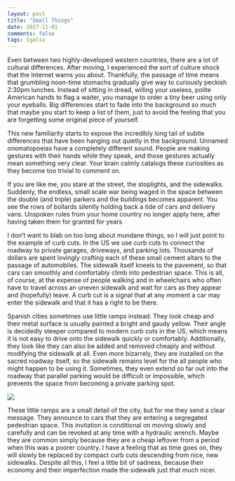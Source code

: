 ```yaml
---
layout: post
title: "Small Things"
date: 2017-11-01
comments: false
tags: Igalia
---
```


Even between two highly-developed western countries, there are a lot of cultural
differences.  After moving, I experienced the sort of culture shock that the
Internet warns you about. Thankfully, the passage of time means that grumbling
noon-time stomachs gradually give way to curiously peckish 2:30pm lunches.
Instead of sitting in dread, willing your useless, polite American hands to flag
a waiter, you manage to order a tiny beer using only your eyeballs. Big
differences start to fade into the background so much that maybe you start to
keep a list of them, just to avoid the feeling that you are forgetting some
original piece of yourself.

This new familiarity starts to expose the incredibly long tail of subtle
differences that have been hanging out quietly in the background. Unnamed
onomatopoeias have a completely different sound. People are making gestures with
their hands while they speak, and those gestures actually mean something very
clear. Your brain calmly catalogs these curiosities as they become too
trivial to comment on.

If you are like me, you stare at the street, the stoplights, and the sidewalks.
Suddenly, the endless, small scale war being waged in the space between the
double (and triple) parkers and the buildings becomes apparent. You see the rows
of bollards silently holding back a tide of cars and delivery vans. Unspoken
rules from your home country no longer apply here, after having taken them for
granted for years

I don’t want to blab on too long about mundane things, so I will just point to
the example of curb cuts. In the US we use curb cuts to connect the roadway to
private garages, driveways, and parking lots. Thousands of dollars are spent
lovingly crafting each of these small cement altars to the passage of
automobiles. The sidewalk itself kneels to the pavement, so that cars can
smoothly and comfortably climb into pedestrian space. This is all, of course, at
the expense of people walking and in wheelchairs who often have to travel across
an uneven sidewalk and wait for cars as they appear and (hopefully) leave. A
curb cut is a signal that at any moment a car may enter the sidewalk and that
it has a right to be there.

Spanish cities sometimes use little ramps instead. They look cheap and their
metal surface is usually painted a bright and gaudy yellow. Their angle is
decidedly steeper compared to modern curb cuts in the US, which means it is not
easy to drive onto the sidewalk quickly or comfortably. Additionally, they look
like they can also be added and removed cheaply and without modifying the
sidewalk at all. Even more bizarrely, they are installed on the sacred roadway
itself, so the sidewalk remains level for the all people who might happen to be
using it. Sometimes, they even extend so far out into the roadway that parallel
parking would be difficult or impossible, which prevents the space from becoming
a private parking spot.

<div class="photo">
  <img src="{{ page.images_dir }}/ramp.jpg"/>
</div>

These little ramps are a small detail of the city, but for me they send a clear
message. They announce to cars that they are entering a segregated pedestrian
space. This invitation is conditional on moving slowly and carefully and can be
revoked at any time with a hydraulic wrench. Maybe they are common simply
because they are a cheap leftover from a period when this was a poorer country.
I have a feeling that as time goes on, they will slowly be replaced by compact
curb cuts descending from nice, new sidewalks. Despite all this, I feel a little
bit of sadness, because their economy and their imperfection made the sidewalk
just that much nicer.

